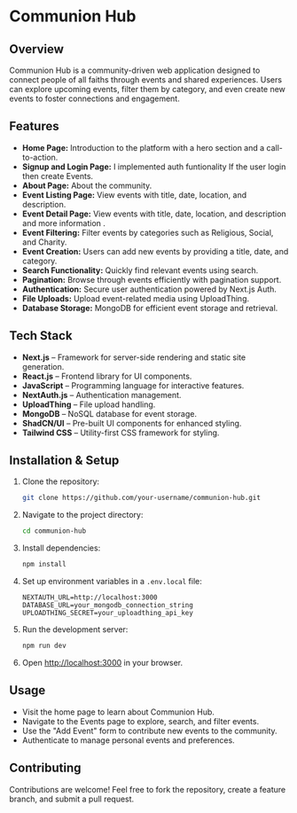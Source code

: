 # Communion Hub

## Overview
Communion Hub is a community-driven web application designed to connect people of all faiths through events and shared experiences. Users can explore upcoming events, filter them by category, and even create new events to foster connections and engagement.

## Features
- **Home Page:** Introduction to the platform with a hero section and a call-to-action.
- **Signup and Login Page:** I implemented auth funtionality If the user login then create Events.
- **About Page:** About the community.
- **Event Listing Page:** View events with title, date, location, and description.
- **Event Detail Page:** View events with title, date, location, and description and more information .
- **Event Filtering:** Filter events by categories such as Religious, Social, and Charity.
- **Event Creation:** Users can add new events by providing a title, date, and category.
- **Search Functionality:** Quickly find relevant events using search.
- **Pagination:** Browse through events efficiently with pagination support.
- **Authentication:** Secure user authentication powered by Next.js Auth.
- **File Uploads:** Upload event-related media using UploadThing.
- **Database Storage:** MongoDB for efficient event storage and retrieval.

## Tech Stack
- **Next.js** – Framework for server-side rendering and static site generation.
- **React.js** – Frontend library for UI components.
- **JavaScript** – Programming language for interactive features.
- **NextAuth.js** – Authentication management.
- **UploadThing** – File upload handling.
- **MongoDB** – NoSQL database for event storage.
- **ShadCN/UI** – Pre-built UI components for enhanced styling.
- **Tailwind CSS** – Utility-first CSS framework for styling.

## Installation & Setup
1. Clone the repository:
   ```sh
   git clone https://github.com/your-username/communion-hub.git
   ```
2. Navigate to the project directory:
   ```sh
   cd communion-hub
   ```
3. Install dependencies:
   ```sh
   npm install
   ```
4. Set up environment variables in a `.env.local` file:
   ```env
   NEXTAUTH_URL=http://localhost:3000
   DATABASE_URL=your_mongodb_connection_string
   UPLOADTHING_SECRET=your_uploadthing_api_key
   ```
5. Run the development server:
   ```sh
   npm run dev
   ```
6. Open [http://localhost:3000](http://localhost:3000) in your browser.

## Usage
- Visit the home page to learn about Communion Hub.
- Navigate to the Events page to explore, search, and filter events.
- Use the "Add Event" form to contribute new events to the community.
- Authenticate to manage personal events and preferences.

## Contributing
Contributions are welcome! Feel free to fork the repository, create a feature branch, and submit a pull request.


